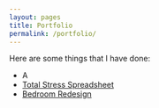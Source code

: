 ```yaml
---
layout: pages
title: Portfolio
permalink: /portfolio/
---
```


Here are some things that I have done:

<ul class="body">
  <li>A</li>
  <li><a href="/portfolio/tss/">Total Stress Spreadsheet</a></li>
  <li><a href="/portfolio/bdrmrd/">Bedroom Redesign</a></li>
</ul>

